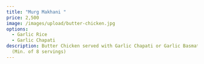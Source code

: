 ```yaml
---
title: "Murg Makhani "
price: 2,500
image: /images/upload/butter-chicken.jpg
options:
  - Garlic Rice
  - Garlic Chapati
description: Butter Chicken served with Garlic Chapati or Garlic Basmati Rice.
  (Min. of 8 servings)
---
```

